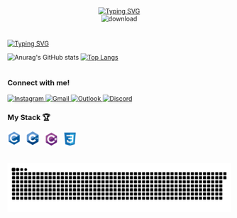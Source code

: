 <div align="center">
  <a href="https://git.io/typing-svg"><img src="https://readme-typing-svg.demolab.com?font=Fira+Code&weight=500&size=22&pause=1000&color=8A2BE2&center=true&vCenter=true&width=524&lines=%E2%9A%9C+Welcome+to+my+profile!+%E2%9A%9C" alt="Typing SVG">
 </a>
</div>
    
<div align="center">
  <img src="https://github.com/user-attachments/assets/a765ae0d-6cf8-4a8e-b4df-0be3b4a18701" alt="download" loop>
</div>

#

<a href="https://git.io/typing-svg"><img src="https://readme-typing-svg.demolab.com?font=Fira+Code&weight=500&size=22&pause=1000&color=8A2BE2&vCenter=true&width=924&lines=Hi+there%2C+I%E2%80%99m+Gabriel+J%C3%BCnger;+I%E2%80%99m+a+Brazilian+who+start+to+study+software+engineering+in+42+M%C3%A1laga" alt="Typing SVG" /></a>

![Anurag's GitHub stats](https://github-readme-stats.vercel.app/api?username=Calliburnn&theme=midnight-purple&show_icons=true) [![Top Langs](https://github-readme-stats.vercel.app/api/top-langs/?username=Calliburnn&theme=midnight-purple&layout=compact)](https://github.com/Calliburnn/github-readme-stats)
 
  #
   
<h3 align="left">Connect with me!</h3>

<p align="left">
    <a href="https://www.instagram.com/gab_junger" target="_blank">
        <img src="https://img.shields.io/badge/Instagram-%23E4405F.svg?style=for-the-badge&logo=Instagram&logoColor=white" alt="Instagram">
    </a>
    <a href="mailto:gabrielrodriguesjunger@gmail.com">
        <img src="https://img.shields.io/badge/Gmail-D14836?style=for-the-badge&logo=gmail&logoColor=white" alt="Gmail">
    </a>
    <a href="mailto:gabrielrodriguesjunger@hotmail.com">
        <img src="https://img.shields.io/badge/Microsoft_Outlook-0078D4?style=for-the-badge&logo=microsoft-outlook&logoColor=white" alt="Outlook">
    </a>
    <a href="https://discord.com/users/calliburn" target="_blank">
        <img src="https://img.shields.io/badge/Discord-%235865F2.svg?style=for-the-badge&logo=discord&logoColor=white" alt="Discord">
    </a>
</p>

<h3 align="left">My Stack 🏆</h3>

<div style="display: flex; align-items: center; gap: 12px;">
    <a href="https://www.cprogramming.com/" target="_blank" rel="noreferrer">
        <img src="https://raw.githubusercontent.com/devicons/devicon/master/icons/c/c-original.svg" alt="C" height="30">
    </a>
    <a href="https://www.w3schools.com/cpp/" target="_blank" rel="noreferrer">
        <img src="https://raw.githubusercontent.com/devicons/devicon/master/icons/cplusplus/cplusplus-original.svg" alt="C++" height="30">
    </a>
    <img src="https://raw.githubusercontent.com/devicons/devicon/master/icons/csharp/csharp-original.svg" alt="C#" height="30">
    <img src="https://raw.githubusercontent.com/devicons/devicon/master/icons/css3/css3-original.svg" alt="CSS" height="30">
</div>

#

<picture align="center">
  <source media="(prefers-color-scheme: dark)" srcset="https://raw.githubusercontent.com/Calliburnn/Calliburnn/output/github-contribution-grid-snake-dark.svg">
  <source media="(prefers-color-scheme: light)" srcset="https://raw.githubusercontent.com/mari4souza/Calliburnn/output/github-contribution-grid-snake-dark.svg">
  <img align="center" alt="github contribution grid snake animation" src="https://raw.githubusercontent.com/Calliburnn/Calliburnn/output/github-contribution-grid-snake.svg">
</picture>
